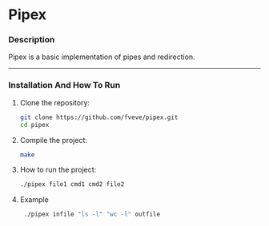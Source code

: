 # **Pipex**

### **Description**  
Pipex is a basic implementation of pipes and redirection.

---

### **Installation And How To Run**  

1. Clone the repository:
   ```bash
   git clone https://github.com/fveve/pipex.git
   cd pipex

2. Compile the project:
   ```bash
   make

3. How to run the project:
   ```bash
   ./pipex file1 cmd1 cmd2 file2
4. Example
   ```bash
    ./pipex infile "ls -l" "wc -l" outfile
